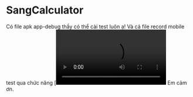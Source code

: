 # SangCalculator
Có file apk app-debug thầy có thể cài test luôn ạ!
Và cả file record mobile test qua chức năng
[![Watch the video](https://github.com/letanssang/SangCalculator/blob/master/record%20moblie.mp4)
 Em cảm ơn.
